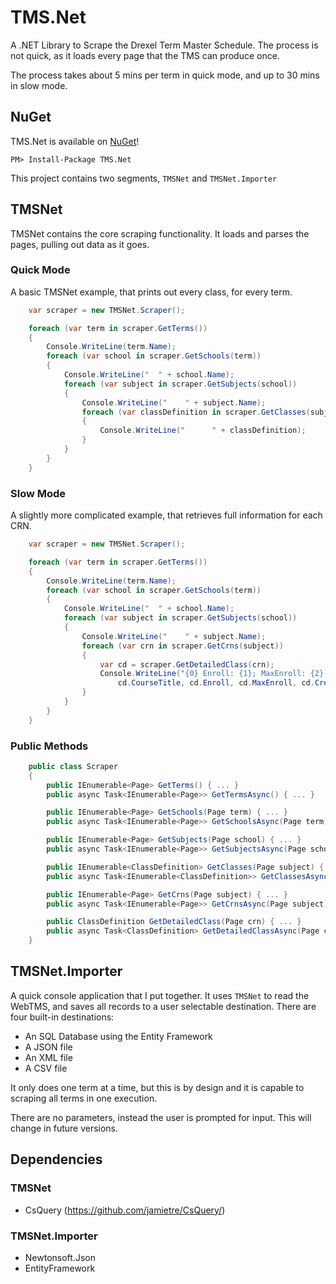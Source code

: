 # TMS.Net
A .NET Library to Scrape the Drexel Term Master Schedule. The process is not quick, as it loads every page that the TMS can produce once.

The process takes about 5 mins per term in quick mode, and up to 30 mins in slow mode.

## NuGet

TMS.Net is available on [NuGet](https://www.nuget.org/packages/TMS.Net/1.0.0)!

```
PM> Install-Package TMS.Net
```

This project contains two segments, `TMSNet` and `TMSNet.Importer`

## TMSNet

TMSNet contains the core scraping functionality. It loads and parses the pages, pulling out data as it goes.


### Quick Mode
A basic TMSNet example, that prints out every class, for every term.

```C#
    var scraper = new TMSNet.Scraper();

    foreach (var term in scraper.GetTerms())
    {
        Console.WriteLine(term.Name);
	    foreach (var school in scraper.GetSchools(term))
	    {
	        Console.WriteLine("  " + school.Name);
	        foreach (var subject in scraper.GetSubjects(school))
	        {
	            Console.WriteLine("    " + subject.Name);
	            foreach (var classDefinition in scraper.GetClasses(subject))
	            {
	                Console.WriteLine("      " + classDefinition);
	            }
	        }
	    }
    }
```

### Slow Mode
A slightly more complicated example, that retrieves full information for each CRN.

```C#
    var scraper = new TMSNet.Scraper();

    foreach (var term in scraper.GetTerms())
    {
        Console.WriteLine(term.Name);
	    foreach (var school in scraper.GetSchools(term))
	    {
	        Console.WriteLine("  " + school.Name);
	        foreach (var subject in scraper.GetSubjects(school))
	        {
	            Console.WriteLine("    " + subject.Name);
	            foreach (var crn in scraper.GetCrns(subject))
	            {
                    var cd = scraper.GetDetailedClass(crn);
                    Console.WriteLine("{0} Enroll: {1}; MaxEnroll: {2}; Credits: {3}", 
                        cd.CourseTitle, cd.Enroll, cd.MaxEnroll, cd.Credits);
	            }
	        }
	    }
    }
```

### Public Methods

```C#
    public class Scraper
    {
        public IEnumerable<Page> GetTerms() { ... }
        public async Task<IEnumerable<Page>> GetTermsAsync() { ... }

        public IEnumerable<Page> GetSchools(Page term) { ... }
        public async Task<IEnumerable<Page>> GetSchoolsAsync(Page term) { ... }

        public IEnumerable<Page> GetSubjects(Page school) { ... }
        public async Task<IEnumerable<Page>> GetSubjectsAsync(Page school) { ... }

        public IEnumerable<ClassDefinition> GetClasses(Page subject) { ... }
        public async Task<IEnumerable<ClassDefinition>> GetClassesAsync(Page subject) { ... }

        public IEnumerable<Page> GetCrns(Page subject) { ... }
        public async Task<IEnumerable<Page>> GetCrnsAsync(Page subject) { ... }

        public ClassDefinition GetDetailedClass(Page crn) { ... }
        public async Task<ClassDefinition> GetDetailedClassAsync(Page crn) { ... }
    }
```

## TMSNet.Importer

A quick console application that I put together. It uses `TMSNet` to read the WebTMS, and saves all records to a user selectable destination. There are four built-in destinations:

- An SQL Database using the Entity Framework
- A JSON file
- An XML file
- A CSV file

It only does one term at a time, but this is by design and it is capable to scraping all terms in one execution.

There are no parameters, instead the user is prompted for input. This will change in future versions.

## Dependencies

### TMSNet

- CsQuery (https://github.com/jamietre/CsQuery/)

### TMSNet.Importer

- Newtonsoft.Json
- EntityFramework
